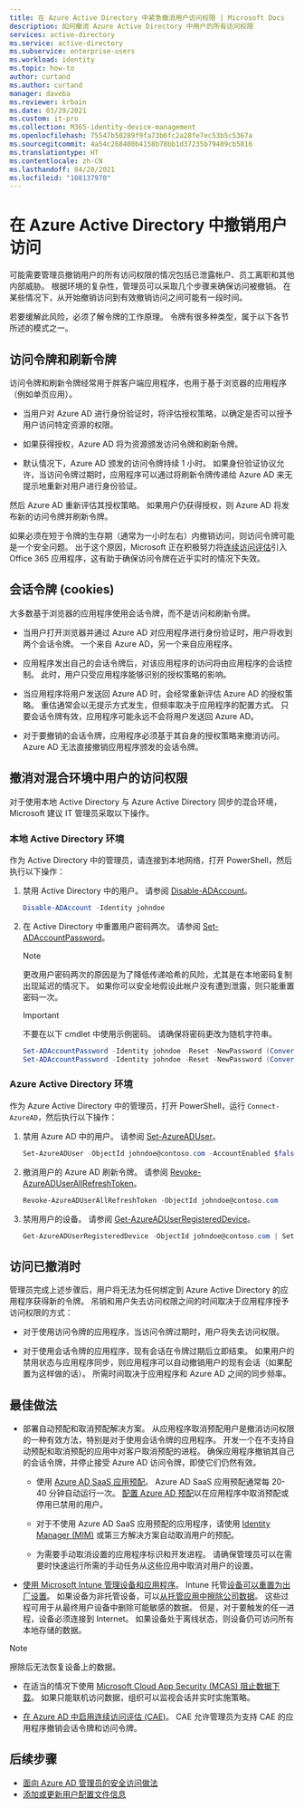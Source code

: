 ```yaml
---
title: 在 Azure Active Directory 中紧急撤消用户访问权限 | Microsoft Docs
description: 如何撤消 Azure Active Directory 中用户的所有访问权限
services: active-directory
ms.service: active-directory
ms.subservice: enterprise-users
ms.workload: identity
ms.topic: how-to
author: curtand
ms.author: curtand
manager: daveba
ms.reviewer: krbain
ms.date: 03/29/2021
ms.custom: it-pro
ms.collection: M365-identity-device-management
ms.openlocfilehash: 75547b50289f9fa73b6fc2a28fe7ec53b5c5367a
ms.sourcegitcommit: 4a54c268400b4158b78bb1d37235b79409cb5816
ms.translationtype: HT
ms.contentlocale: zh-CN
ms.lasthandoff: 04/28/2021
ms.locfileid: "108137970"
---
```

# <a name="revoke-user-access-in-azure-active-directory"></a>在 Azure Active Directory 中撤销用户访问

可能需要管理员撤销用户的所有访问权限的情况包括已泄露帐户、员工离职和其他内部威胁。 根据环境的复杂性，管理员可以采取几个步骤来确保访问被撤销。 在某些情况下，从开始撤销访问到有效撤销访问之间可能有一段时间。

若要缓解此风险，必须了解令牌的工作原理。 令牌有很多种类型，属于以下各节所述的模式之一。

## <a name="access-tokens-and-refresh-tokens"></a>访问令牌和刷新令牌

访问令牌和刷新令牌经常用于胖客户端应用程序，也用于基于浏览器的应用程序（例如单页应用）。

- 当用户对 Azure AD 进行身份验证时，将评估授权策略，以确定是否可以授予用户访问特定资源的权限。  

- 如果获得授权，Azure AD 将为资源颁发访问令牌和刷新令牌。  

- 默认情况下，Azure AD 颁发的访问令牌持续 1 小时。 如果身份验证协议允许，当访问令牌过期时，应用程序可以通过将刷新令牌传递给 Azure AD 来无提示地重新对用户进行身份验证。

然后 Azure AD 重新评估其授权策略。 如果用户仍获得授权，则 Azure AD 将发布新的访问令牌并刷新令牌。

如果必须在短于令牌的生存期（通常为一小时左右）内撤销访问，则访问令牌可能是一个安全问题。 出于这个原因，Microsoft 正在积极努力将[连续访问评估](../conditional-access/concept-continuous-access-evaluation.md)引入 Office 365 应用程序，这有助于确保访问令牌在近乎实时的情况下失效。  

## <a name="session-tokens-cookies"></a>会话令牌 (cookies)

大多数基于浏览器的应用程序使用会话令牌，而不是访问和刷新令牌。  

- 当用户打开浏览器并通过 Azure AD 对应用程序进行身份验证时，用户将收到两个会话令牌。 一个来自 Azure AD，另一个来自应用程序。  

- 应用程序发出自己的会话令牌后，对该应用程序的访问将由应用程序的会话控制。 此时，用户只受应用程序能够识别的授权策略的影响。

- 当应用程序将用户发送回 Azure AD 时，会经常重新评估 Azure AD 的授权策略。 重估通常会以无提示方式发生，但频率取决于应用程序的配置方式。 只要会话令牌有效，应用程序可能永远不会将用户发送回 Azure AD。

- 对于要撤销的会话令牌，应用程序必须基于其自身的授权策略来撤消访问。 Azure AD 无法直接撤销应用程序颁发的会话令牌。  

## <a name="revoke-access-for-a-user-in-the-hybrid-environment"></a>撤消对混合环境中用户的访问权限

对于使用本地 Active Directory 与 Azure Active Directory 同步的混合环境，Microsoft 建议 IT 管理员采取以下操作。  

### <a name="on-premises-active-directory-environment"></a>本地 Active Directory 环境

作为 Active Directory 中的管理员，请连接到本地网络，打开 PowerShell，然后执行以下操作：

1. 禁用 Active Directory 中的用户。 请参阅 [Disable-ADAccount](/powershell/module/activedirectory/disable-adaccount?view=win10-ps)。

    ```PowerShell
    Disable-ADAccount -Identity johndoe  
    ```

2. 在 Active Directory 中重置用户密码两次。 请参阅 [Set-ADAccountPassword](/powershell/module/activedirectory/set-adaccountpassword?view=win10-ps)。

    > [!NOTE]
    > 更改用户密码两次的原因是为了降低传递哈希的风险，尤其是在本地密码复制出现延迟的情况下。 如果你可以安全地假设此帐户没有遭到泄露，则只能重置密码一次。

    > [!IMPORTANT]
    > 不要在以下 cmdlet 中使用示例密码。 请确保将密码更改为随机字符串。

    ```PowerShell
    Set-ADAccountPassword -Identity johndoe -Reset -NewPassword (ConvertTo-SecureString -AsPlainText "p@ssw0rd1" -Force)
    Set-ADAccountPassword -Identity johndoe -Reset -NewPassword (ConvertTo-SecureString -AsPlainText "p@ssw0rd2" -Force)
    ```

### <a name="azure-active-directory-environment"></a>Azure Active Directory 环境

作为 Azure Active Directory 中的管理员，打开 PowerShell，运行 ``Connect-AzureAD``，然后执行以下操作：

1. 禁用 Azure AD 中的用户。 请参阅 [Set-AzureADUser](/powershell/module/azuread/Set-AzureADUser?view=azureadps-2.0)。

    ```PowerShell
    Set-AzureADUser -ObjectId johndoe@contoso.com -AccountEnabled $false
    ```

2. 撤消用户的 Azure AD 刷新令牌。 请参阅 [Revoke-AzureADUserAllRefreshToken](/powershell/module/azuread/revoke-azureaduserallrefreshtoken?view=azureadps-2.0)。

    ```PowerShell
    Revoke-AzureADUserAllRefreshToken -ObjectId johndoe@contoso.com
    ```

3. 禁用用户的设备。 请参阅 [Get-AzureADUserRegisteredDevice](/powershell/module/azuread/get-azureaduserregistereddevice?view=azureadps-2.0)。

    ```PowerShell
    Get-AzureADUserRegisteredDevice -ObjectId johndoe@contoso.com | Set-AzureADDevice -AccountEnabled $false
    ```
## <a name="when-access-is-revoked"></a>访问已撤消时

管理员完成上述步骤后，用户将无法为任何绑定到 Azure Active Directory 的应用程序获得新的令牌。 吊销和用户失去访问权限之间的时间取决于应用程序授予访问权限的方式：

- 对于使用访问令牌的应用程序，当访问令牌过期时，用户将失去访问权限。

- 对于使用会话令牌的应用程序，现有会话在令牌过期后立即结束。 如果用户的禁用状态与应用程序同步，则应用程序可以自动撤销用户的现有会话（如果配置为这样做的话）。  所需时间取决于应用程序和 Azure AD 之间的同步频率。

## <a name="best-practices"></a>最佳做法

- 部署自动预配和取消预配解决方案。 从应用程序取消预配用户是撤消访问权限的一种有效方法，特别是对于使用会话令牌的应用程序。 开发一个在不支持自动预配和取消预配的应用中对客户取消预配的进程。 确保应用程序撤销其自己的会话令牌，并停止接受 Azure AD 访问令牌，即使它们仍然有效。

  - 使用 [Azure AD SaaS 应用预配](../app-provisioning/user-provisioning.md)。 Azure AD SaaS 应用预配通常每 20-40 分钟自动运行一次。 [配置 Azure AD 预配](../saas-apps/tutorial-list.md)以在应用程序中取消预配或停用已禁用的用户。
  
  - 对于不使用 Azure AD SaaS 应用预配的应用程序，请使用 [Identity Manager (MIM)](/microsoft-identity-manager/mim-how-provision-users-adds) 或第三方解决方案自动取消用户的预配。  
  - 为需要手动取消设置的应用程序标识和开发进程。 请确保管理员可以在需要时快速运行所需的手动任务从这些应用中取消对用户的设置。
  
- [使用 Microsoft Intune 管理设备和应用程序](/mem/intune/remote-actions/device-management)。 Intune 托管[设备可以重置为出厂设置](/mem/intune/remote-actions/devices-wipe)。 如果设备为非托管设备，可以[从托管应用中擦除公司数据](/mem/intune/apps/apps-selective-wipe)。 这些过程可用于从最终用户设备中删除可能敏感的数据。 但是，对于要触发的任一进程，设备必须连接到 Internet。 如果设备处于离线状态，则设备仍可访问所有本地存储的数据。

> [!NOTE]
> 擦除后无法恢复设备上的数据。

- 在适当的情况下使用 [Microsoft Cloud App Security (MCAS) 阻止数据下载](/cloud-app-security/use-case-proxy-block-session-aad)。 如果只能联机访问数据，组织可以监视会话并实时实施策略。

- [在 Azure AD 中启用连续访问评估 (CAE)](../conditional-access/concept-continuous-access-evaluation.md)。 CAE 允许管理员为支持 CAE 的应用程序撤销会话令牌和访问令牌。  

## <a name="next-steps"></a>后续步骤

- [面向 Azure AD 管理员的安全访问做法](../roles/security-planning.md)
- [添加或更新用户配置文件信息](../fundamentals/active-directory-users-profile-azure-portal.md)